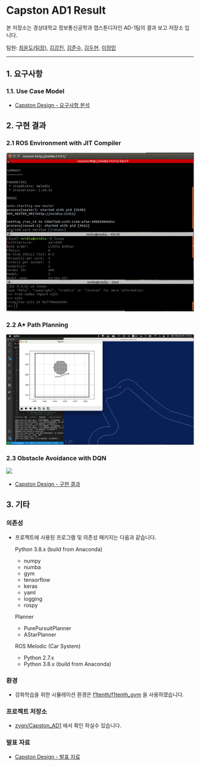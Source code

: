 # Capston AD1 Result

본 저장소는 경상대학교 정보통신공학과 캡스톤디자인 AD-1팀의 결과 보고 저장소 입니다. 

팀원: [최윤도(팀장)](https://github.com/zygn), [김강진](https://github.com/nurdy-kim), [김준수](https://github.com/junsu-kim-creator), [김두현](https://github.com/durian977), [이정민](https://github.com/LJM0207)


---

## 1. 요구사항 
### 1.1. Use Case Model
 - [Capston Design - 요구사항 분석](https://github.com/zygn/Capston_AD1_Result/blob/main/1.%20%EC%9A%94%EA%B5%AC%EC%82%AC%ED%95%AD/Capston%20Design%20-%20%EC%9A%94%EA%B5%AC%EC%82%AC%ED%95%AD%20%EB%B6%84%EC%84%9D.pdf)

## 2. 구현 결과

### 2.1 ROS Environment with JIT Compiler
![](https://raw.githubusercontent.com/zygn/Capston_AD1_Result/img/img/ros.png)
<!-- ![](https://raw.githubusercontent.com/zygn/Capston_AD1_Result/img/img/ros-vscode.png) -->
### 2.2 A* Path Planning
![](https://raw.githubusercontent.com/zygn/Capston_AD1_Result/img/img/astar.png)
### 2.3 Obstacle Avoidance with DQN
![]('obstacle_dqn.png')
 - [Capston Design - 구현 결과]()



## 3. 기타

### 의존성
- 프로젝트에 사용된 프로그램 및 의존성 패키지는 다음과 같습니다. 

    Python 3.8.x (build from Anaconda)
    - numpy 
    - numba 
    - gym
    - tensorflow
    - keras
    - yaml
    - logging
    - rospy

    Planner
    - PurePursuitPlanner
    - AStarPlanner

    ROS Melodic (Car System)
    - Python 2.7.x
    - Python 3.8.x (build from Anaconda)


### 환경

 - 강화학습을 위한 시뮬레이션 환경은 [f1tenth/f1tenth_gym](https://github.com/f1tenth/f1tenth_gym) 을 사용하였습니다. 

### 프로젝트 저장소

 - [zygn/Capston_AD1](https://github.com/zygn/Capston_AD1) 에서 확인 하실수 있습니다. 

### 발표 자료
 - [Capston Design - 발표 자료]()

